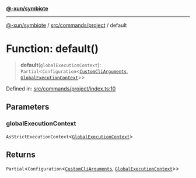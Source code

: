 [**@-xun/symbiote**](../../../../README.md)

***

[@-xun/symbiote](../../../../README.md) / [src/commands/project](../README.md) / default

# Function: default()

> **default**(`globalExecutionContext`): `Partial`\<`Configuration`\<[`CustomCliArguments`](../info/type-aliases/CustomCliArguments.md), [`GlobalExecutionContext`](../../../configure/type-aliases/GlobalExecutionContext.md)\>\>

Defined in: [src/commands/project/index.ts:10](https://github.com/Xunnamius/symbiote/blob/2e19fbb73f32694e0ab61a9670538fab89e2de03/src/commands/project/index.ts#L10)

## Parameters

### globalExecutionContext

`AsStrictExecutionContext`\<[`GlobalExecutionContext`](../../../configure/type-aliases/GlobalExecutionContext.md)\>

## Returns

`Partial`\<`Configuration`\<[`CustomCliArguments`](../info/type-aliases/CustomCliArguments.md), [`GlobalExecutionContext`](../../../configure/type-aliases/GlobalExecutionContext.md)\>\>
